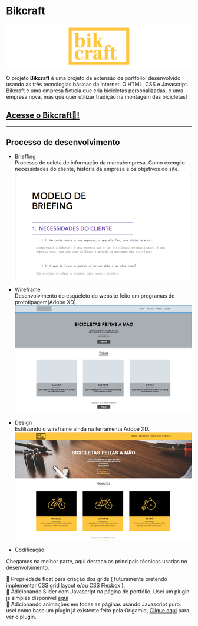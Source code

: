 # Bikcraft
![Bikcraft](Planejamento/readmeImgs/Untitled.png)


O projeto **Bikcraft** é uma projeto de extensão de portfólio! desenvolvido usando as três tecnologias básicas da internet. O HTML, CSS e Javascript. Bikcraft é uma empresa fictícia que cria bicicletas personalizadas, é uma empresa nova, mas que quer utilizar tradição na montagem das bicicletas!

## [Acesse o Bikcraft🚴!](https://bikcraft-three.vercel.app/)


***
## Processo de desenvolvimento

- Brieffing  
Processo de coleta de informação da marca/empresa. Como exemplo necessidades do cliente, história da empresa e os objetivos do site.  
![Brieffing](Planejamento/readmeImgs/brieffingimage.png)

- Wireframe  
Desenvolvimento do esqueleto do website feito em programas de prototipagem(Adobe XD).  
![Wireframe](Planejamento/readmeImgs/wireframe.png)

- Design  
Estilizando o wireframe ainda na ferramenta Adobe XD.  
![Design](Planejamento/readmeImgs/design.png)

- Codificação  

Chegamos na melhor parte, aqui destaco as principais técnicas usadas no desenvolvimento.  

  💠 Propriedade float para criação dos grids ( futuramente pretendo implementar CSS grid layout e/ou CSS Flexbox ).  
  💠  Adicionando Slider com Javascript na página de portfólio. Usei um plugin js simples disponível [aqui](https://github.com/origamid/simple-slide)  
  💠  Adicionando animações em todas as páginas usando Javascript puro. usei como base um plugin já existente feito pela Origamid, [Clique aqui](https://github.com/origamid/simple-anime) para ver o plugin.   